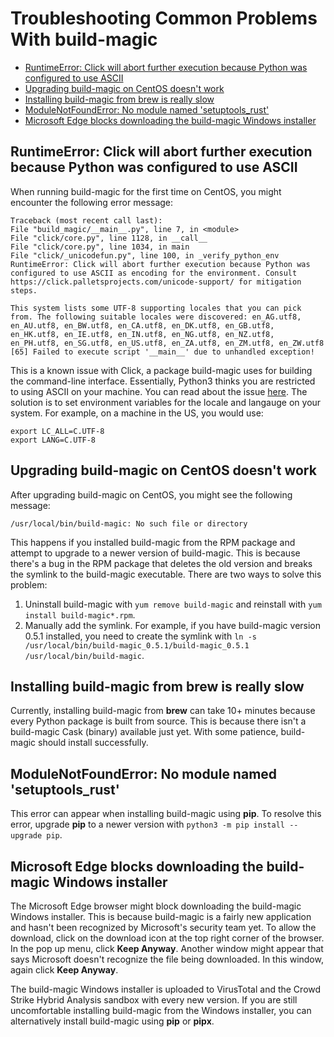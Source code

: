 # Troubleshooting Common Problems With build-magic

* [RuntimeError: Click will abort further execution because Python was configured to use ASCII](troubleshooting.md#runtimeerror-click-will-abort-further-execution-because-python-was-configured-to-use-ascii)
* [Upgrading build-magic on CentOS doesn't work](troubleshooting.md#upgrading-build-magic-on-centos-doesnt-work)
* [Installing build-magic from brew is really slow](troubleshooting.md#installing-build-magic-from-brew-is-really-slow)
* [ModuleNotFoundError: No module named 'setuptools_rust'](troubleshooting.md#modulenotfounderror-no-module-named-setuptools_rust)
* [Microsoft Edge blocks downloading the build-magic Windows installer](troubleshooting.md#microsoft-edge-blocks-downloading-the-build-magic-windows-installer)

## RuntimeError: Click will abort further execution because Python was configured to use ASCII

When running build-magic for the first time on CentOS, you might encounter the following error message:

    Traceback (most recent call last):
    File "build_magic/__main__.py", line 7, in <module>
    File "click/core.py", line 1128, in __call__
    File "click/core.py", line 1034, in main
    File "click/_unicodefun.py", line 100, in _verify_python_env
    RuntimeError: Click will abort further execution because Python was configured to use ASCII as encoding for the environment. Consult https://click.palletsprojects.com/unicode-support/ for mitigation steps.

    This system lists some UTF-8 supporting locales that you can pick from. The following suitable locales were discovered: en_AG.utf8, en_AU.utf8, en_BW.utf8, en_CA.utf8, en_DK.utf8, en_GB.utf8, en_HK.utf8, en_IE.utf8, en_IN.utf8, en_NG.utf8, en_NZ.utf8, en_PH.utf8, en_SG.utf8, en_US.utf8, en_ZA.utf8, en_ZM.utf8, en_ZW.utf8
    [65] Failed to execute script '__main__' due to unhandled exception!

This is a known issue with Click, a package build-magic uses for building the command-line interface. Essentially, Python3 thinks you are restricted to using ASCII on your machine. You can read about the issue [here](https://click.palletsprojects.com/en/8.1.x/unicode-support/#surrogate-handling). The solution is to set environment variables for the locale and langauge on your system. For example, on a machine in the US, you would use:

    export LC_ALL=C.UTF-8
    export LANG=C.UTF-8

## Upgrading build-magic on CentOS doesn't work

After upgrading build-magic on CentOS, you might see the following message:

    /usr/local/bin/build-magic: No such file or directory

This happens if you installed build-magic from the RPM package and attempt to upgrade to a newer version of build-magic. This is because there's a bug in the RPM package that deletes the old version and breaks the symlink to the build-magic executable. There are two ways to solve this problem:

1. Uninstall build-magic with `yum remove build-magic` and reinstall with `yum install build-magic*.rpm`.
2. Manually add the symlink. For example, if you have build-magic version 0.5.1 installed, you need to create the symlink with `ln -s /usr/local/bin/build-magic_0.5.1/build-magic_0.5.1 /usr/local/bin/build-magic`.

## Installing build-magic from brew is really slow

Currently, installing build-magic from **brew** can take 10+ minutes because every Python package is built from source. This is because there isn't a build-magic Cask (binary) available just yet. With some patience, build-magic should install successfully.

## ModuleNotFoundError: No module named 'setuptools_rust'

This error can appear when installing build-magic using **pip**. To resolve this error, upgrade **pip** to a newer version with `python3 -m pip install --upgrade pip`.

## Microsoft Edge blocks downloading the build-magic Windows installer

The Microsoft Edge browser might block downloading the build-magic Windows installer. This is because build-magic is a fairly new application and hasn't been recognized by Microsoft's security team yet. To allow the download, click on the download icon at the top right corner of the browser. In the pop up menu, click **Keep Anyway**. Another window might appear that says Microsoft doesn't recognize the file being downloaded. In this window, again click **Keep Anyway**.

The build-magic Windows installer is uploaded to VirusTotal and the Crowd Strike Hybrid Analysis sandbox with every new version. If you are still uncomfortable installing build-magic from the Windows installer, you can alternatively install build-magic using **pip** or **pipx**.
